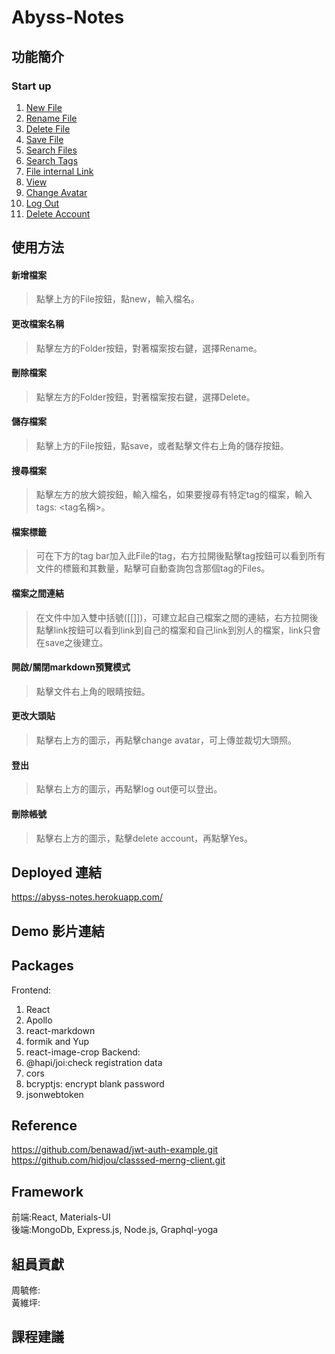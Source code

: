 # Abyss-Notes
## 功能簡介
### Start up 
1. [New File](#new)  
2. [Rename File](#rename)  
3. [Delete File](#delete)
4. [Save File](#save)   
5. [Search Files](#search)  
6. [Search Tags](#tags)  
7. [File internal Link](#Link)
8. [View](#view)  
9. [Change Avatar](#avatar)  
10. [Log Out](#logout)
11. [Delete Account](#account)
## 使用方法

<a name="new"/>

#### 新增檔案

> 點擊上方的File按鈕，點new，輸入檔名。

<a name="rename"/>

#### 更改檔案名稱

> 點擊左方的Folder按鈕，對著檔案按右鍵，選擇Rename。

<a name="delete"/>

#### 刪除檔案

> 點擊左方的Folder按鈕，對著檔案按右鍵，選擇Delete。

<a name="save"/>

#### 儲存檔案

> 點擊上方的File按鈕，點save，或者點擊文件右上角的儲存按鈕。

<a name="search"/>

#### 搜尋檔案

> 點擊左方的放大鏡按鈕，輸入檔名，如果要搜尋有特定tag的檔案，輸入tags: <tag名稱>。

<a name="tags"/>

#### 檔案標籤

> 可在下方的tag bar加入此File的tag，右方拉開後點擊tag按鈕可以看到所有文件的標籤和其數量，點擊可自動查詢包含那個tag的Files。

<a name="Link"/>

#### 檔案之間連結

> 在文件中加入雙中括號([[]])，可建立起自己檔案之間的連結，右方拉開後點擊link按鈕可以看到link到自己的檔案和自己link到別人的檔案，link只會在save之後建立。

<a name="view"/>

#### 開啟/關閉markdown預覽模式

> 點擊文件右上角的眼睛按鈕。

<a name="avatar"/>

#### 更改大頭貼

> 點擊右上方的圖示，再點擊change avatar，可上傳並裁切大頭照。

<a name="logout"/>

#### 登出

> 點擊右上方的圖示，再點擊log out便可以登出。

<a name="account"/>

#### 刪除帳號

> 點擊右上方的圖示，點擊delete account，再點擊Yes。
## Deployed 連結
https://abyss-notes.herokuapp.com/
## Demo 影片連結
## Packages
Frontend:
1. React
2. Apollo
1. react-markdown
1. formik and Yup
1. react-image-crop
Backend:  
1. @hapi/joi:check registration data  
1. cors  
1. bcryptjs: encrypt blank password  
1. jsonwebtoken  
## Reference 
https://github.com/benawad/jwt-auth-example.git  
https://github.com/hidjou/classsed-merng-client.git
## Framework
前端:React, Materials-UI  
後端:MongoDb, Express.js, Node.js, Graphql-yoga
## 組員貢獻
周毓修:  
黃維坪:
## 課程建議
